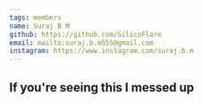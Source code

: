 ```yaml
---
tags: members 
name: Suraj B M
github: https://github.com/SilicoFlare
email: mailto:suraj.b.m555@gmail.com
instagram: https://www.instagram.com/suraj.b.m
---
```


## If you're seeing this I messed up

